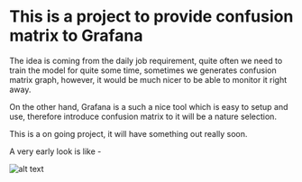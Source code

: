 # This is a project to provide confusion matrix to Grafana

The idea is coming from the daily job requirement, quite often we need to train the model for quite some time, sometimes we generates confusion matrix graph, however, it would be much nicer to be able to monitor it right away. 

On the other hand, Grafana is a such a nice tool which is easy to setup and use, therefore introduce confusion matrix to it will be a nature selection.

This is a on going project, it will have something out really soon.

A very early look is like - 

![alt text](https://github.com/xiaopeng-liao/confusion_matrix_panel/tree/master/images/cm_grafana.png)